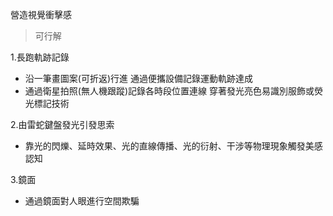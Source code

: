 營造視覺衝擊感

> 可行解

1.長跑軌跡記錄

  * 沿一筆畫圖案(可折返)行進 通過便攜設備記錄運動軌跡達成
  * 通過衛星拍照(無人機跟蹤)記錄各時段位置連線   穿著發光亮色易識別服飾或熒光標記技術


2.由雷蛇鍵盤發光引發思索
  
  * 靠光的閃爍、延時效果、光的直線傳播、光的衍射、干涉等物理現象觸發美感認知


3.鏡面

  * 通過鏡面對人眼進行空間欺騙
